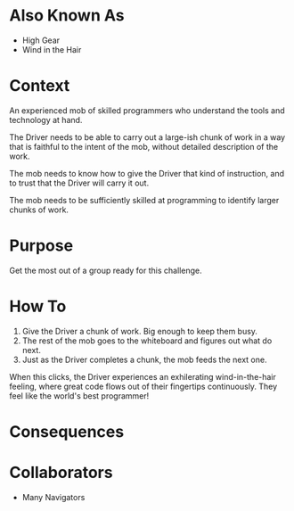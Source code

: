 # Also Known As

- High Gear
- Wind in the Hair

# Context

An experienced mob of skilled programmers who understand the tools and technology at hand.

The Driver needs to be able to carry out a large-ish chunk of work in a way that is faithful to the intent of the mob, without detailed description of the work. 

The mob needs to know how to give the Driver that kind of instruction, and to trust that the Driver will carry it out.

The mob needs to be sufficiently skilled at programming to identify larger chunks of work.

# Purpose

Get the most out of a group ready for this challenge.

# How To

1. Give the Driver a chunk of work. Big enough to keep them busy.
2. The rest of the mob goes to the whiteboard and figures out what do next.
3. Just as the Driver completes a chunk, the mob feeds the next one.

When this clicks, the Driver experiences an exhilerating wind-in-the-hair feeling, where great code flows out of their fingertips continuously. They feel like the world's best programmer!

# Consequences

# Collaborators

- Many Navigators